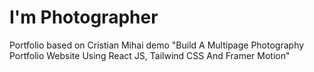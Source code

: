 # I'm Photographer
Portfolio based on 
Cristian Mihai demo 
"Build A Multipage Photography Portfolio Website Using React JS, Tailwind CSS And Framer Motion" 



